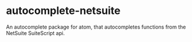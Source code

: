 # autocomplete-netsuite

An autocomplete package for atom, that autocompletes functions from the NetSuite SuiteScript api.

